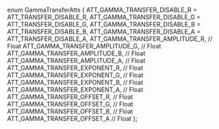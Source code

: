 enum GammaTransferAtts
{
   ATT_GAMMA_TRANSFER_DISABLE_R = ATT_TRANSFER_DISABLE_R,
   ATT_GAMMA_TRANSFER_DISABLE_G = ATT_TRANSFER_DISABLE_G,
   ATT_GAMMA_TRANSFER_DISABLE_B = ATT_TRANSFER_DISABLE_B,
   ATT_GAMMA_TRANSFER_DISABLE_A = ATT_TRANSFER_DISABLE_A,
   ATT_GAMMA_TRANSFER_AMPLITUDE_R,                   // Float
   ATT_GAMMA_TRANSFER_AMPLITUDE_G,                   // Float
   ATT_GAMMA_TRANSFER_AMPLITUDE_B,                   // Float
   ATT_GAMMA_TRANSFER_AMPLITUDE_A,                   // Float
   ATT_GAMMA_TRANSFER_EXPONENT_R,                     // Float
   ATT_GAMMA_TRANSFER_EXPONENT_G,                     // Float
   ATT_GAMMA_TRANSFER_EXPONENT_B,                     // Float
   ATT_GAMMA_TRANSFER_EXPONENT_A,                     // Float
   ATT_GAMMA_TRANSFER_OFFSET_R,                        // Float
   ATT_GAMMA_TRANSFER_OFFSET_G,                        // Float
   ATT_GAMMA_TRANSFER_OFFSET_B,                        // Float
   ATT_GAMMA_TRANSFER_OFFSET_A                         // Float
};